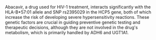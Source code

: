 Abacavir, a drug used for HIV-1 treatment, interacts significantly with the HLA-B*57:01 allele and SNP rs2395029 in the HCP5 gene, both of which increase the risk of developing severe hypersensitivity reactions. These genetic factors are crucial in guiding preventive genetic testing and therapeutic decisions, although they are not involved in the drug's metabolism, which is primarily handled by ADH6 and UGT1A1.